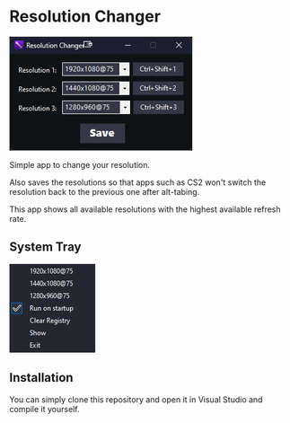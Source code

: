 # Resolution Changer

![App Screenshot](resources/screenshots/res_changer_screen.png)

Simple app to change your resolution.

Also saves the resolutions so that apps such as CS2 won't switch the resolution back to the previous one after alt-tabing.

This app shows all available resolutions with the highest available refresh rate.

## System Tray

![Context Menu Screenshot](resources/screenshots/res_changer_context_menu.png)


## Installation

You can simply clone this repository and open it in Visual Studio and compile it yourself.
